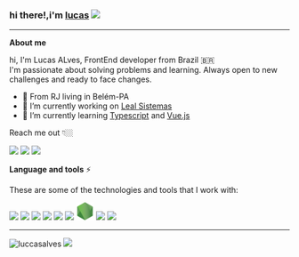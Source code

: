 ### hi there!,i'm [lucas](https://luccasalves.github.io/) <img src="https://raw.githubusercontent.com/kaueMarques/kaueMarques/master/hi.gif" width="30px">
<hr>

  **About me**
  
  hi, I'm Lucas ALves, FrontEnd developer from Brazil 🇧🇷
  <br>
  I'm passionate about solving problems and learning. Always open to new challenges and ready to face changes.
  <br>
  
  - 📍 From RJ living in Belém-PA
  - 🔭 I’m currently working on [Leal Sistemas](https://br.linkedin.com/company/lealsistemas)
  - 🌱 I’m currently learning [Typescript](https://www.typescriptlang.org/) and [Vue.js](https://vuejs.org/)
  
   Reach me out 👇🏼
  <div>
    <a href="" target="_blank"><img src="https://img.icons8.com/color/38/000000/linkedin.png"/></a>
    <a href="" target="_blank"><img src="https://img.icons8.com/fluent/38/000000/instagram-new.png"/></a>
    <a href="" target="_blank"><img src="https://img.icons8.com/color/38/000000/codepen.png"/></a>
  </div>

**Language and tools** ⚡

These are some of the technologies and tools that I work with:

<div>
  <img src="https://img.icons8.com/color/32/000000/javascript--v1.png"/>
  <img src="https://img.icons8.com/color/32/000000/typescript.png"/>
  <img src="https://img.icons8.com/color/32/000000/html-5--v1.png"/>
  <img src="https://img.icons8.com/color/32/000000/css3.png"/>
  <img src="https://img.icons8.com/color/32/000000/vue-js.png"/>
  <img src="https://v0-17.quasar-framework.org/images/quasar-logo-big.png" width="32px">
  <img src="https://raw.githubusercontent.com/github/explore/80688e429a7d4ef2fca1e82350fe8e3517d3494d/topics/nodejs/nodejs.png" width="32px">
  <img src="https://cdn.iconscout.com/icon/free/png-256/firebase-1-282796.png" width="32px">
  
  <img src="https://img.icons8.com/color/32/000000/sass.png"/>
</div>
<hr>
<div>
<img  height="180em" src="https://github-readme-stats.vercel.app/api?username=luccasalves&show_icons=true&theme=dracula" alt="luccasalves"/> 
<img height="180em" src="https://github-readme-stats.vercel.app/api/top-langs/?username=luccasalves&&layout=compact&theme=dracula"(https://github.com/luccasalves/github-readme-stats)>
</div>


   
 
